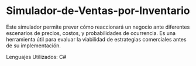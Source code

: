# Simulador-de-Ventas-por-Inventario
Este simulador permite prever cómo reaccionará un negocio ante diferentes escenarios de precios, costos, y probabilidades de ocurrencia. Es una herramienta útil para evaluar la viabilidad de estrategias comerciales antes de su implementación.

Lenguajes Utilizados: C#
